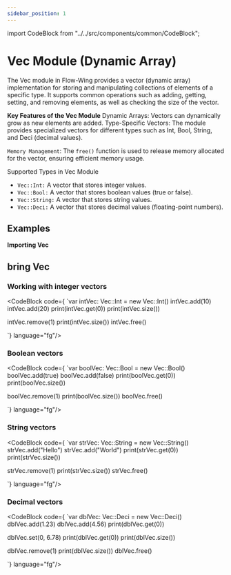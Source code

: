 ```yaml
---
sidebar_position: 1
---
```


import CodeBlock from "../../src/components/common/CodeBlock";

# Vec Module (Dynamic Array)

The Vec module in Flow-Wing provides a vector (dynamic array) implementation for storing and manipulating collections of elements of a specific type. It supports common operations such as adding, getting, setting, and removing elements, as well as checking the size of the vector.

**Key Features of the Vec Module**
Dynamic Arrays: Vectors can dynamically grow as new elements are added.
Type-Specific Vectors: The module provides specialized vectors for different types such as Int, Bool, String, and Deci (decimal values).

`Memory Management`: The `free()` function is used to release memory allocated for the vector, ensuring efficient memory usage.

Supported Types in Vec Module
- `Vec::Int:` A vector that stores integer values.
- `Vec::Bool:` A vector that stores boolean values (true or false).
- `Vec::String:` A vector that stores string values.
- `Vec::Deci:` A vector that stores decimal values (floating-point numbers).

## Examples

**Importing Vec**


## **bring Vec**


### Working with integer vectors

<CodeBlock code={
`var intVec: Vec::Int = new Vec::Int()
  intVec.add(10)
  intVec.add(20)
  print(intVec.get(0))
  print(intVec.size()) 

  intVec.remove(1)
  print(intVec.size())
  intVec.free()

`} language="fg"/>

### Boolean vectors

<CodeBlock code={
`var boolVec: Vec::Bool = new Vec::Bool()
  boolVec.add(true)
  boolVec.add(false)
  print(boolVec.get(0))
  print(boolVec.size()) 

  boolVec.remove(1)
  print(boolVec.size()) 
  boolVec.free()

`} language="fg"/>

### String vectors

<CodeBlock code={
`var strVec: Vec::String = new Vec::String()
  strVec.add("Hello")
  strVec.add("World")
  print(strVec.get(0)) 
  print(strVec.size()) 

  strVec.remove(1)
  print(strVec.size()) 
  strVec.free()

`} language="fg"/>

### Decimal vectors

<CodeBlock code={
`var dblVec: Vec::Deci = new Vec::Deci()
  dblVec.add(1.23)
  dblVec.add(4.56)
  print(dblVec.get(0)) 

  dblVec.set(0, 6.78)
  print(dblVec.get(0)) 
  print(dblVec.size()) 

  dblVec.remove(1)
  print(dblVec.size()) 
  dblVec.free()

`} language="fg"/>

